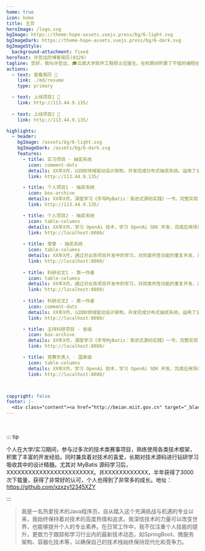```yaml
---
home: true
icon: home
title: 主页
heroImage: /logo.svg
bgImage: https://theme-hope-assets.vuejs.press/bg/6-light.svg
bgImageDark: https://theme-hope-assets.vuejs.press/bg/6-dark.svg
bgImageStyle:
  background-attachment: fixed
heroText: 许哲远的博客简历(0329)
tagline: 您好，我叫许哲远，🎓云南大学软件工程硕士应届生。在校期间积累了不错的编程经验，可熟练运用主流Java后端技术栈，独立开发项目。
actions:
  - text: 查看简历 👣
    link: ./md/resume
    type: primary

  - text: 上线项目1 💐
    link: http://113.44.9.135/
    
  - text: 上线项目2 💐
    link: http://113.44.9.135/

highlights:
  - header: 
    bgImage: /assets/bg/6-light.svg
    bgImageDark: /assets/bg/6-dark.svg
    features:
      - title: 实习项目 - 抽奖系统
        icon: comment-dots
        details: XX年X月，以DDD领域驱动设计架构，开发完成分布式抽奖系统。运用了全面的分布式技术栈。
        link: http://113.44.9.135/

      - title: 个人项目1 - 抽奖系统
        icon: box-archive
        details: XX年X月，深度学习《手写MyBatis：渐进式源码实践》一书，完整实现了一个 MyBatis ORM 框架。
        link: http://113.44.9.135/

      - title: 个人项目2 - 抽奖系统
        icon: table-columns
        details: XX年X月，学习 OpenAi 技术，学习 OpenAi SDK 开发，完成应用场景的对接使用「涵盖支付对接」。
        link: http://localhost:8080/
        
      - title: 荣誉 - 抽奖系统
        icon: table-columns
        details: XX年X月，通过对业务项目开发中的学习，对同类共性功能的重复开发，凝练成通用的服务治理组件。
        link: http://localhost:8080/
        
      - title: 科研论文1 - 第一作者
        icon: table-columns
        details: XX年X月，通过对业务项目开发中的学习，对同类共性功能的重复开发，凝练成通用的服务治理组件。
        link: http://localhost:8080/
        
      - title: 科研论文2 - 第一作者
        icon: comment-dots
        details: XX年X月，以DDD领域驱动设计架构，开发完成分布式抽奖系统。运用了全面的分布式技术栈。
        link: http://localhost:8080/

      - title: 主持科研项目 - 省级
        icon: box-archive
        details: XX年X月，深度学习《手写MyBatis：渐进式源码实践》一书，完整实现了一个 MyBatis ORM 框架。
        link: http://localhost:8080/

      - title: 竞赛负责人 - 国家级
        icon: table-columns
        details: XX年X月，学习 OpenAi 技术，学习 OpenAi SDK 开发，完成应用场景的对接使用「涵盖支付对接」。
        link: http://localhost:8080/



copyright: false
footer: |-
  <div class="content"><a href="http://beian.miit.gov.cn" target="_blank">京ICP备1903****号</a> | MIT 协议, 版权所有 © 2025 许哲远，All rights reserved.</div>
---
```


<br/>

::: tip

个人在大学/实习期间，参与过多次的技术类赛事项目，熟练使用各类技术框架，积累了丰富的开发经验。同时兼具着对技术的喜爱，长期对技术源码进行钻研学习吸收其中的设计精髓。尤其对 MyBatis 源码学习后，XXXXXXXXXXXXXXXXXXXXXXXX。并XXXXXXXXXXXX，半年获得了3000次下载量，获得了非常好的认可，个人也得到了非常多的成长。地址：https://github.com/xzxzy12345XZY

:::

>我是一名热爱技术的Java程序员，自从踏入这个充满挑战与机遇的专业以来，我始终保持着对技术的高度热情和追求。我深信技术的力量可以改变世界，也能够提升个人的专业素养。在日常工作中，我不仅注重个人技能的提升，更致力于跟踪和学习行业内的最新技术动态，如SpringBoot、微服务架构、容器化技术等，以确保自己的技术栈始终保持现代化和竞争力。